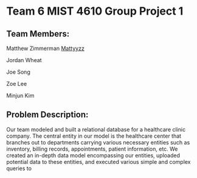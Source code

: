 # Team 6 MIST 4610 Group Project 1

## Team Members:

Matthew Zimmerman [Mattyyzz](https://github.com/Mattyyzz)

Jordan Wheat 

Joe Song

Zoe Lee

Minjun Kim

## Problem Description:

Our team modeled and built a relational database for a healthcare clinic company. The central entity in our model is the healthcare center that branches out to departments carrying various necessary entities such as inventory, billing records, appointments, patient information, etc. We created an in-depth data model encompassing our entities, uploaded potential data to these entities, and executed various simple and complex queries to 

